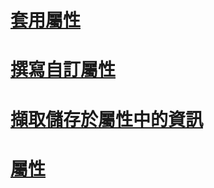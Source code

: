 # [套用屬性](applying-attributes.md)
# [撰寫自訂屬性](writing-custom-attributes.md)
# [擷取儲存於屬性中的資訊](retrieving-information-stored-in-attributes.md)
# [屬性](index.md)
